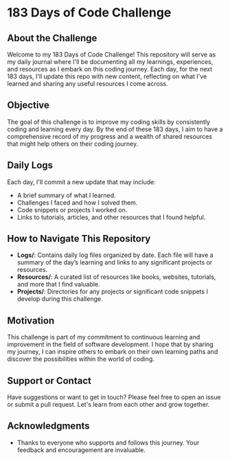 # 183 Days of Code Challenge

## About the Challenge
Welcome to my 183 Days of Code Challenge! This repository will serve as my daily journal where I'll be documenting all my learnings, experiences, and resources as I embark on this coding journey. Each day, for the next 183 days, I'll update this repo with new content, reflecting on what I've learned and sharing any useful resources I come across.

## Objective
The goal of this challenge is to improve my coding skills by consistently coding and learning every day. By the end of these 183 days, I aim to have a comprehensive record of my progress and a wealth of shared resources that might help others on their coding journey.

## Daily Logs
Each day, I'll commit a new update that may include:
- A brief summary of what I learned.
- Challenges I faced and how I solved them.
- Code snippets or projects I worked on.
- Links to tutorials, articles, and other resources that I found helpful.

## How to Navigate This Repository
- **Logs/**: Contains daily log files organized by date. Each file will have a summary of the day’s learning and links to any significant projects or resources.
- **Resources/**: A curated list of resources like books, websites, tutorials, and more that I find valuable.
- **Projects/**: Directories for any projects or significant code snippets I develop during this challenge.

## Motivation
This challenge is part of my commitment to continuous learning and improvement in the field of software development. I hope that by sharing my journey, I can inspire others to embark on their own learning paths and discover the possibilities within the world of coding.

## Support or Contact
Have suggestions or want to get in touch? Please feel free to open an issue or submit a pull request. Let's learn from each other and grow together.

## Acknowledgments
- Thanks to everyone who supports and follows this journey. Your feedback and encouragement are invaluable.
